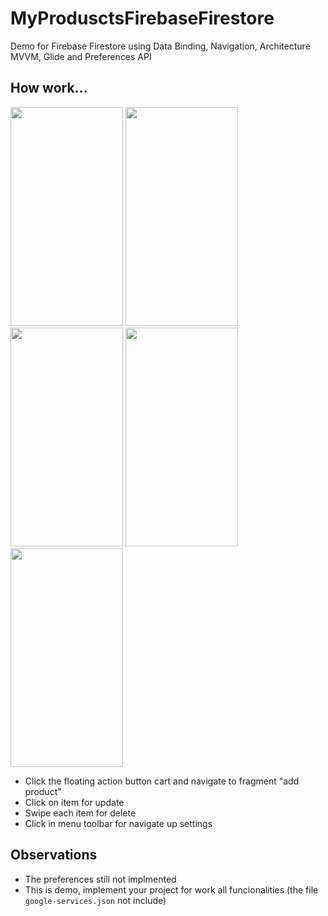 # MyProdusctsFirebaseFirestore
 
 Demo for Firebase Firestore using Data Binding, Navigation, Architecture MVVM, Glide and Preferences API

## How work...

<img src="https://user-images.githubusercontent.com/101160670/221365719-d1a06c8b-9ece-4512-bf9a-d1f11993be13.png"
style="width:180px; height:350px"/>
<img src="https://user-images.githubusercontent.com/101160670/222003328-7181a44a-84cd-4ffc-8ca1-956457c025e0.png"
style="width:180px; height:350px"
/>
<img src="https://user-images.githubusercontent.com/101160670/221365855-518b0bde-6ae2-4db3-b679-7790a8cf9fed.png"
style="width:180px; height:350px"
/>
<img src="https://user-images.githubusercontent.com/101160670/221365957-10acaa07-917c-4d80-ab6e-93aec6e3eeb7.png"
style="width:180px; height:350px"
/>
<img src="https://user-images.githubusercontent.com/101160670/221365898-4fd53909-49fb-4d2f-8ff1-649a8151812e.png"
style="width:180px; height:350px"
/>



- Click the floating action button cart and navigate to fragment "add product"
- Click on item for update
- Swipe each item for delete
- Click in menu toolbar for navigate up settings

## Observations
- The preferences still not implmented
- This is demo, implement your project for work all funcionalities (the file  ```google-services.json```  not include)
